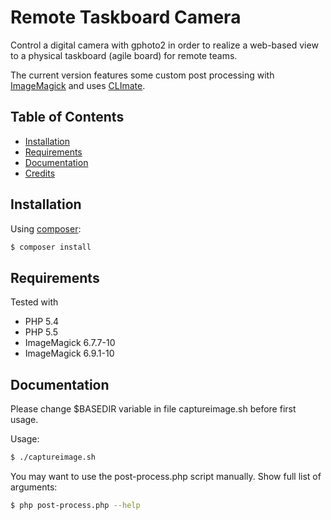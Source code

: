# Remote Taskboard Camera

Control a digital camera with gphoto2 in order to realize a web-based view to a physical taskboard (agile board) for remote teams.

The current version features some custom post processing with [ImageMagick](http://imagemagick.org/) and uses [CLImate](https://github.com/thephpleague/climate).

## Table of Contents

+ [Installation](#installation)
+ [Requirements](#requirements)
+ [Documentation](#documentation)
+ [Credits](#credits)

## Installation

Using [composer](https://packagist.org/packages/league/climate):

```bash
$ composer install
```

## Requirements

Tested with 

+ PHP 5.4
+ PHP 5.5
+ ImageMagick 6.7.7-10
+ ImageMagick 6.9.1-10

## Documentation

Please change $BASEDIR variable in file captureimage.sh before first usage.

Usage:
```bash
$ ./captureimage.sh
```

You may want to use the post-process.php script manually. Show full list of arguments:
```bash
$ php post-process.php --help
```
